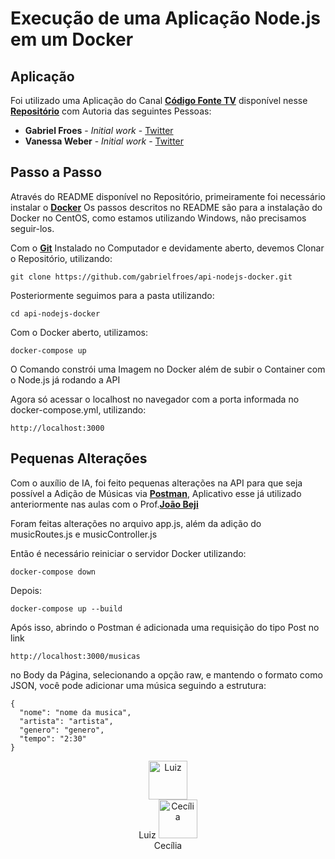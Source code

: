 # Execução de uma Aplicação Node.js em um Docker

## Aplicação

Foi utilizado uma Aplicação do Canal **[Código Fonte TV](https://www.youtube.com/channel/UCFuIUoyHB12qpYa8Jpxoxow)** disponível nesse **[Repositório](https://github.com/gabrielfroes/api-nodejs-docker?tab=readme-ov-file)** com Autoria das seguintes Pessoas:

- **Gabriel Froes** - _Initial work_ - [Twitter](https://www.twitter.com/gabrielfroes)
- **Vanessa Weber** - _Initial work_ - [Twitter](https://www.twitter.com/nessaweberfroes)

## Passo a Passo

Através do README disponível no Repositório, primeiramente foi necessário instalar o **[Docker](https://www.docker.com/)**
Os passos descritos no README são para a instalação do Docker no CentOS, como estamos utilizando Windows, não precisamos seguir-los.

Com o **[Git](https://git-scm.com/downloads/win)** Instalado no Computador e devidamente aberto, devemos Clonar o Repositório, utilizando:
```shell
git clone https://github.com/gabrielfroes/api-nodejs-docker.git
```

Posteriormente seguimos para a pasta utilizando:
```shell
cd api-nodejs-docker
```
Com o Docker aberto, utilizamos:
```shell
docker-compose up
```
O Comando constrói uma Imagem no Docker além de subir o Container com o Node.js já rodando a API

Agora só acessar o localhost no navegador com a porta informada no docker-compose.yml, utilizando:
```shell
http://localhost:3000
```

## Pequenas Alterações

Com o auxílio de IA, foi feito pequenas alterações na API para que seja possível a Adição de Músicas via **[Postman](https://www.postman.com/downloads/)**, Aplicativo esse já utilizado anteriormente nas aulas com o Prof.**[João Beji](https://github.com/joaobeji)**

Foram feitas alterações no arquivo app.js, além da adição do musicRoutes.js e musicController.js

Então é necessário reiniciar o servidor Docker utilizando:
```shell
docker-compose down
```

Depois:

```shell
docker-compose up --build
```

Após isso, abrindo o Postman é adicionada uma requisição do tipo Post no link 
```shell
http://localhost:3000/musicas
```

no Body da Página, selecionando a opção raw, e mantendo o formato como JSON, você pode adicionar uma música seguindo a estrutura:
```shell
{
  "nome": "nome da musica",
  "artista": "artista",
  "genero": "genero",
  "tempo": "2:30"
}
```
<p align="center">
  <img width="62px" alt="Luiz" title="Luiz" src="https://avatars.githubusercontent.com/u/192318661?v=4">
  <br>
  Luiz
  <img width="62px" alt="Cecília" title="Cecília" src="https://avatars.githubusercontent.com/u/183560885?v=4">
  <br>
  Cecília
</p>
